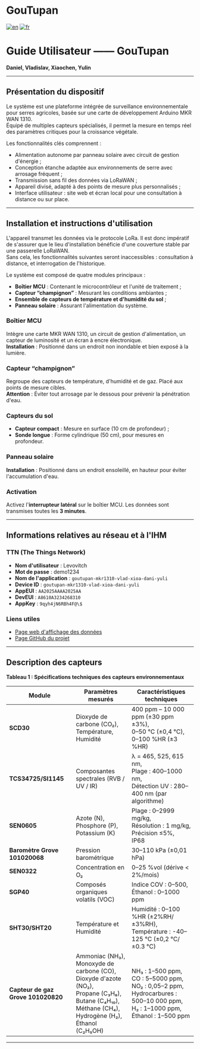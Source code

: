 # GouTupan

[![en](https://img.shields.io/badge/lang-en-red.svg)](https://github.com/dan-lara/EI-Farm/blob/master/README.md)
[![fr](https://img.shields.io/badge/lang-fr-green.svg)](https://github.com/dan-lara/EI-Farm/blob/master/README.fr.md)

# Guide Utilisateur —— GouTupan  

**Daniel, Vladislav, Xiaochen, Yulin**  

---

## Présentation du dispositif  

Le système est une plateforme intégrée de surveillance environnementale pour serres agricoles, basée sur une carte de développement Arduino MKR WAN 1310.  
Équipé de multiples capteurs spécialisés, il permet la mesure en temps réel des paramètres critiques pour la croissance végétale.  

Les fonctionnalités clés comprennent :  
- Alimentation autonome par panneau solaire avec circuit de gestion d'énergie ;  
- Conception étanche adaptée aux environnements de serre avec arrosage fréquent ;  
- Transmission sans fil des données via LoRaWAN ;  
- Appareil divisé, adapté à des points de mesure plus personnalisés ;  
- Interface utilisateur : site web et écran local pour une consultation à distance ou sur place.  

---

## Installation et instructions d'utilisation  

L'appareil transmet les données via le protocole LoRa. Il est donc impératif de s'assurer que le lieu d'installation bénéficie d'une couverture stable par une passerelle LoRaWAN.  
Sans cela, les fonctionnalités suivantes seront inaccessibles : consultation à distance, et interrogation de l'historique.  

Le système est composé de quatre modules principaux :  
- **Boîtier MCU** : Contenant le microcontrôleur et l'unité de traitement ;  
- **Capteur “champignon”** : Mesurant les conditions ambiantes ;  
- **Ensemble de capteurs de température et d'humidité du sol** ;  
- **Panneau solaire** : Assurant l'alimentation du système.  

### Boîtier MCU  
Intègre une carte MKR WAN 1310, un circuit de gestion d'alimentation, un capteur de luminosité et un écran à encre électronique.  
**Installation** : Positionné dans un endroit non inondable et bien exposé à la lumière.  

### Capteur “champignon”  
Regroupe des capteurs de température, d'humidité et de gaz. Placé aux points de mesure cibles.  
**Attention** : Éviter tout arrosage par le dessous pour prévenir la pénétration d'eau.  

### Capteurs du sol  
- **Capteur compact** : Mesure en surface (10 cm de profondeur) ;  
- **Sonde longue** : Forme cylindrique (50 cm), pour mesures en profondeur.  

### Panneau solaire  
**Installation** : Positionné dans un endroit ensoleillé, en hauteur pour éviter l'accumulation d'eau.  

### Activation  
Activez l'**interrupteur latéral** sur le boîtier MCU. Les données sont transmises toutes les **3 minutes**.  

---

## Informations relatives au réseau et à l'IHM  

### TTN (The Things Network)  
- **Nom d'utilisateur** : Levovitch  
- **Mot de passe** : demo1234  
- **Nom de l'application** : `goutupan-mkr1310-vlad-xioa-dani-yuli`  
- **Device ID** : `goutupan-mkr1310-vlad-xioa-dani-yuli`  
- **AppEUI** : `AA2025AAAA2025AA`  
- **DevEUI** : `A8610A3234268310`  
- **AppKey** : `9qyh4jN6RBh4F@\$`  

### Liens utiles  
- [Page web d'affichage des données](https://goutupan.grafana.net/public-dashboards/d0bf3f14221d4401bc8c1fea2e30d045?var-device_var=goutupan-mkr1310-yulin-4&theme=light&from=now-7d&to=now&timezone=browser)  
- [Page GitHub du projet](https://github.com/dan-lara/GouTupan)  

---

## Description des capteurs  

**Tableau 1 : Spécifications techniques des capteurs environnementaux**  

| Module                     | Paramètres mesurés                                                                 | Caractéristiques techniques                                                                 |
|----------------------------|-----------------------------------------------------------------------------------|---------------------------------------------------------------------------------------------|
| **SCD30**                  | Dioxyde de carbone (CO₂),<br>Température,<br>Humidité                             | 400 ppm – 10 000 ppm (±30 ppm ±3%),<br>0–50 °C (±0,4 °C),<br>0–100 %HR (±3 %HR)            |
| **TCS34725/SI1145**        | Composantes spectrales (RVB / UV / IR)                                            | λ = 465, 525, 615 nm,<br>Plage : 400–1000 nm,<br>Détection UV : 280–400 nm (par algorithme) |
| **SEN0605**                | Azote (N), Phosphore (P), Potassium (K)                                           | Plage : 0–2999 mg/kg,<br>Résolution : 1 mg/kg,<br>Précision ≤5%,<br>IP68                   |
| **Baromètre Grove 101020068** | Pression barométrique                                                          | 30–110 kPa (±0,01 hPa)                                                                     |
| **SEN0322**                | Concentration en O₂                                                               | 0–25 %vol (dérive < 2%/mois)                                                              |
| **SGP40**                  | Composés organiques volatils (VOC)                                                | Indice COV : 0–500,<br>Éthanol : 0–1000 ppm                                               |
| **SHT30/SHT20**          | Température et Humidité                                                           | Humidité : 0–100 %HR (±2%RH/±3%RH),<br>Température : -40–125 °C (±0,2 °C/±0.3 °C)                         |
| **Capteur de gaz Grove 101020820** | Ammoniac (NH₃), <br>Monoxyde de carbone (CO), <br>Dioxyde d'azote (NO₂),<br>Propane (C₃H₈), <br>Butane (C₄H₁₀), <br>Méthane (CH₄), <br>Hydrogène (H₂), <br>Éthanol (C₂H₅OH)                      | NH₃ : 1–500 ppm,<br>CO : 5–5000 ppm,<br>NO₂ : 0,05–2 ppm,<br>Hydrocarbures : 500–10 000 ppm,<br>H₂ : 1–1000 ppm,<br>Éthanol : 1–500 ppm    |

---  
